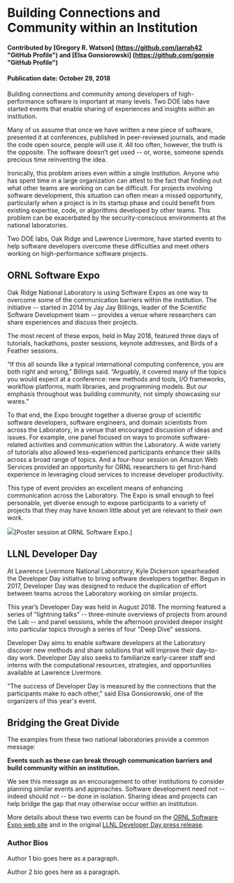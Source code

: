 # Building Connections and Community within an Institution

#### Contributed by [Gregory R. Watson] (https://github.com/jarrah42 "GitHub Profile") and [Elsa Gonsiorowski] (https://github.com/gonsie "GitHub Profile")

#### Publication date: October 29, 2018

Building connections and community among developers of high-performance software is important at many levels.  Two DOE labs have started events that enable sharing of experiences and insights *within* an institution.

Many of us assume that once we have written a new piece of software, presented it at conferences, published in peer-reviewed journals, and made the code open source, people will use it. All too often, however, the truth is the opposite. The software doesn’t get used -- or, worse, someone spends precious time reinventing the idea. 

Ironically, this problem arises even within a single institution. Anyone who has spent time in a large organization can attest to the fact that finding out what other teams are working on can be difficult. For projects involving software development, this situation can often mean a missed opportunity, particularly when a project is in its startup phase and could benefit from existing expertise, code, or algorithms developed by other teams. This problem can be exacerbated by the security-conscious environments at the national laboratories. 

Two DOE labs, Oak Ridge and Lawrence Livermore, have started events to help software developers overcome these difficulties and meet others working on high-performance software projects.

## ORNL Software Expo

Oak Ridge National Laboratory is using Software Expos as one way to overcome some of the communication barriers within the institution. The initiative -- started in 2014 by Jay Jay Billings, leader of the Scientific Software Development team -- provides a venue where researchers can share experiences and discuss their projects.

The most recent of these expos, held in May 2018, featured three days of tutorials, hackathons, poster sessions, keynote addresses, and Birds of a Feather sessions.

“If this all sounds like a typical international computing conference, you are both right and wrong,” Billings said. “Arguably, it covered many of the topics you would expect at a conference: new methods and tools, I/O frameworks, workflow platforms, math libraries, and programming models. But our emphasis throughout was building community, not simply showcasing our wares.”

To that end, the Expo brought together a diverse group of scientific software developers, software engineers, and domain scientists from across the Laboratory, in a venue that encouraged discussion of ideas and issues. For example, one panel focused on ways to promote software-related activities and communication within the Laboratory. A wide variety of tutorials also allowed less-experienced participants enhance their skills across a broad range of topics. And a four-hour session on Amazon Web Services provided an opportunity for ORNL researchers to get first-hand experience in leveraging cloud services to increase developer productivity. 

This type of event provides an excellent means of enhancing communication across the Laboratory. The Expo is small enough to feel personable, yet diverse enough to expose participants to a variety of projects that they may have known little about yet are relevant to their own work.

<img src='https://github.com/betterscientificsoftware/images/raw/master/Blog_ORNLSoftwareExpo_Poster.jpg' class='page' />[Poster session at ORNL Software Expo.] 

## LLNL Developer Day

At Lawrence Livermore National Laboratory, Kyle Dickerson spearheaded the Developer Day initiative to bring software developers together. Begun in 2017, Developer Day was designed to reduce the duplication of effort between teams across the Laboratory working on similar projects.  

This year’s Developer Day was held in August 2018. The morning featured a series of “lightning talks” -- three-minute overviews of projects from around the Lab -- and panel sessions, while the afternoon provided deeper insight into particular topics through a series of four "Deep Dive" sessions.  

Developer Day aims to enable software developers at the Laboratory discover new methods and share solutions that will improve their day-to-day work.  Developer Day also seeks to familiarize early-career staff and interns with the computational resources, strategies, and opportunities available at Lawrence Livermore. 

"The success of Developer Day is measured by the connections that the participants make to each other," said Elsa Gonsiorowski, one of the organizers of this year's event.

## Bridging the Great Divide

The examples from these two national laboratories provide a common message: 

**Events such as these can break through communication barriers and build community within an institution.**

We see this message as an encouragement to other institutions to consider planning similar events and approaches. Software development need not -- indeed should not -- be done in isolation. Sharing ideas and projects can help bridge the gap that may otherwise occur within an institution.

More details about these two events can be found on the [ORNL Software Expo web site](https://software.ornl.gov/expo/) and in
the original [LLNL Developer Day press release](https://computation.llnl.gov/newsroom/second-annual-developer-day-continues-build-success).

### Author Bios

<!--- Guidance for blog author bios:
•	Length: 50-100 words.
•	Can include hyperlinks.
•	Mention your current position, employer, a bit about your background.
•	Include info about your interests related to software productivity and sustainability.
•	Anything else you want to mention.
--->

Author 1 bio goes here as a paragraph.

Author 2 bio goes here as a paragraph.

<!---
Publish: preview
RSS update: 2018-10-29
Categories: collaboration
Topics: communication
Tags: bssw-blog-article
Level: 2
Prerequisites: default
Aggregate: none
--->
